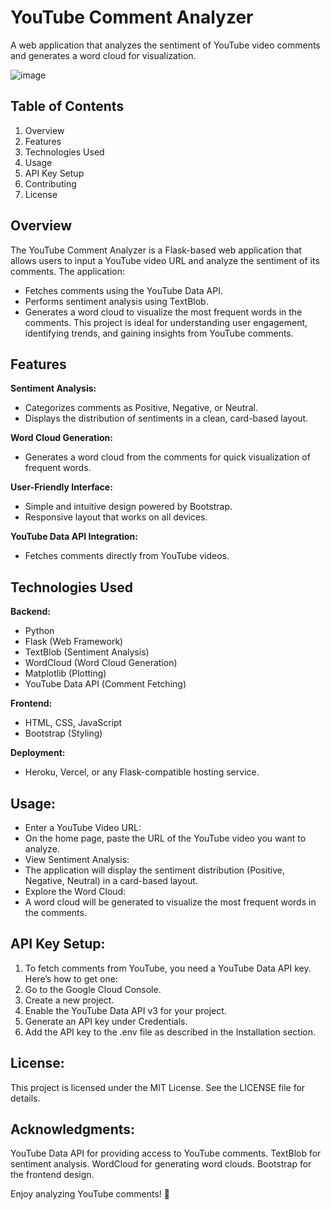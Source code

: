 # **YouTube Comment Analyzer**

A web application that analyzes the sentiment of YouTube video comments and generates a word cloud for visualization.

![image](https://github.com/user-attachments/assets/332194b7-daae-448f-ba74-d38ad88f91a2)


## **Table of Contents**

1. Overview
2. Features
3. Technologies Used
4. Usage
5. API Key Setup
6. Contributing
7. License


## **Overview**

The YouTube Comment Analyzer is a Flask-based web application that allows users to input a YouTube video URL and analyze the sentiment of its comments. The application:
- Fetches comments using the YouTube Data API.
- Performs sentiment analysis using TextBlob.
- Generates a word cloud to visualize the most frequent words in the comments.
This project is ideal for understanding user engagement, identifying trends, and gaining insights from YouTube comments.


## **Features**

**Sentiment Analysis:**
- Categorizes comments as Positive, Negative, or Neutral.
- Displays the distribution of sentiments in a clean, card-based layout.

**Word Cloud Generation:**
- Generates a word cloud from the comments for quick visualization of frequent words.

**User-Friendly Interface:**
- Simple and intuitive design powered by Bootstrap.
- Responsive layout that works on all devices.

**YouTube Data API Integration:**
- Fetches comments directly from YouTube videos.


## **Technologies Used**

**Backend:**
- Python
- Flask (Web Framework)
- TextBlob (Sentiment Analysis)
- WordCloud (Word Cloud Generation)
- Matplotlib (Plotting)
- YouTube Data API (Comment Fetching)

**Frontend:**
- HTML, CSS, JavaScript
- Bootstrap (Styling)

**Deployment:**
- Heroku, Vercel, or any Flask-compatible hosting service.


## **Usage:**

- Enter a YouTube Video URL:
- On the home page, paste the URL of the YouTube video you want to analyze.
- View Sentiment Analysis:
- The application will display the sentiment distribution (Positive, Negative, Neutral) in a card-based layout.
- Explore the Word Cloud:
- A word cloud will be generated to visualize the most frequent words in the comments.

## **API Key Setup:**

1. To fetch comments from YouTube, you need a YouTube Data API key. Here’s how to get one:
2. Go to the Google Cloud Console.
3. Create a new project.
4. Enable the YouTube Data API v3 for your project.
5. Generate an API key under Credentials.
6. Add the API key to the .env file as described in the Installation section.


## **License:**

This project is licensed under the MIT License. See the LICENSE file for details.


## **Acknowledgments:**

YouTube Data API for providing access to YouTube comments.
TextBlob for sentiment analysis.
WordCloud for generating word clouds.
Bootstrap for the frontend design.

Enjoy analyzing YouTube comments! 🚀
